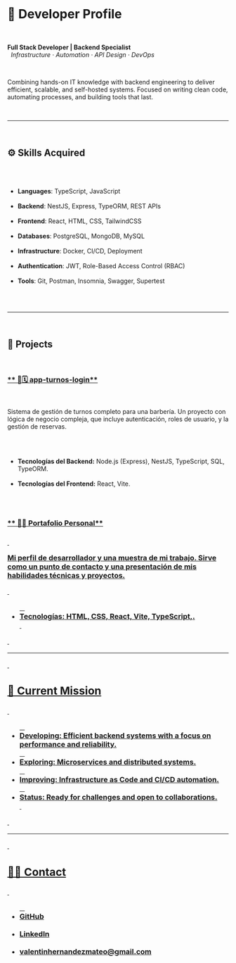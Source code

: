 <!DOCTYPE html>
<html lang="en">
<head>
  <meta charset="UTF-8">
  <meta name="viewport" content="width=device-width, initial-scale=1.0">
</head>
<body>
  <h1>🧠 Developer Profile</h1>
  <p><strong>Full Stack Developer | Backend Specialist</strong><br>
  <em>Infrastructure · Automation · API Design · DevOps</em></p>
  <p>Combining hands-on IT knowledge with backend engineering to deliver efficient, scalable, and self-hosted systems. Focused on writing clean code, automating processes, and building tools that last.</p>

  <hr>

  <h2>⚙️ Skills Acquired</h2>
  <ul>
    <li><strong>Languages</strong>: TypeScript, JavaScript</li>
    <li><strong>Backend</strong>: NestJS, Express, TypeORM, REST APIs</li>
    <li><strong>Frontend</strong>: React, HTML, CSS, TailwindCSS</li>
    <li><strong>Databases</strong>: PostgreSQL, MongoDB, MySQL</li>
    <li><strong>Infrastructure</strong>: Docker, CI/CD, Deployment</li>
    <li><strong>Authentication</strong>: JWT, Role-Based Access Control (RBAC)</li>
    <li><strong>Tools</strong>: Git, Postman, Insomnia, Swagger, Supertest</li>
  </ul>

  <hr>

  <h2>📂 Projects</h2>
  <h3><a href="https://github.com/ValentinH8/app-turnos-login">** 💈🗓️ app-turnos-login**</a></h3>
  <p>Sistema de gestión de turnos completo para una barbería. Un proyecto con lógica de negocio compleja, que incluye autenticación, roles de usuario, y la gestión de reservas.</p>
  <ul>
    <li><strong>Tecnologías del Backend:</strong> Node.js (Express), NestJS, TypeScript, SQL, TypeORM.</li>
    <li><strong>Tecnologías del Frontend:</strong> React, Vite.</li>
  </ul>

  <h3><a href="https://github.com/ValentinH8/Portafolio">** 👨‍💻 Portafolio Personal**</a></h3>
  <h3><a  href="https://valentinhernandez.vercel.app/">
  <p>Mi perfil de desarrollador y una muestra de mi trabajo. Sirve como un punto de contacto y una presentación de mis habilidades técnicas y proyectos.</p>
  <ul>
    <li><strong>Tecnologías:</strong> HTML, CSS, React, Vite, TypeScript,.</li>
  </ul>

  <hr>

  <h2>🚀 Current Mission</h2>
  <ul>
    <li><strong>Developing:</strong> Efficient backend systems with a focus on performance and reliability.</li>
    <li><strong>Exploring:</strong> Microservices and distributed systems.</li>
    <li><strong>Improving:</strong> Infrastructure as Code and CI/CD automation.</li>
    <li><strong>Status:</strong> Ready for challenges and open to collaborations.</li>
  </ul>

  <hr>

  <h2>👨‍💻 Contact</h2>
  <ul>
    <li><a href="https://github.com/ValentinH8">GitHub</a></li>
    <li><a href="https://www.linkedin.com/in/valentinh8">LinkedIn</a></li>
    <li><a href="mailto:valentinhernandezmateo@gmail.com">valentinhernandezmateo@gmail.com</a></li>
  </ul>
</body>
</html>
